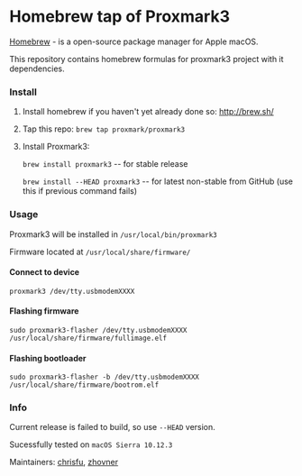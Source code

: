 Homebrew tap of Proxmark3
============

[Homebrew](http://brew.sh) - is a open-source package manager for Apple macOS.

This repository contains homebrew formulas for proxmark3 project with it dependencies.

### Install

1. Install homebrew if you haven't yet already done so: http://brew.sh/

2. Tap this repo: `brew tap proxmark/proxmark3`

3. Install Proxmark3:  

   `brew install proxmark3` --  for stable release  

   `brew install --HEAD proxmark3` -- for latest non-stable from GitHub (use this if previous command fails)

### Usage

Proxmark3 will be installed in `/usr/local/bin/proxmark3`  

Firmware located at `/usr/local/share/firmware/`  

#### Connect to device
`proxmark3 /dev/tty.usbmodemXXXX` 

#### Flashing firmware  
`sudo proxmark3-flasher /dev/tty.usbmodemXXXX /usr/local/share/firmware/fullimage.elf`  

#### Flashing bootloader  
`sudo proxmark3-flasher -b /dev/tty.usbmodemXXXX /usr/local/share/firmware/bootrom.elf`  

### Info

Current release is failed to build, so use `--HEAD` version.  

Sucessfully tested on `macOS Sierra 10.12.3` 


Maintainers: [chrisfu](https://github.com/chrisfu), [zhovner](https://github.com/zhovner)

